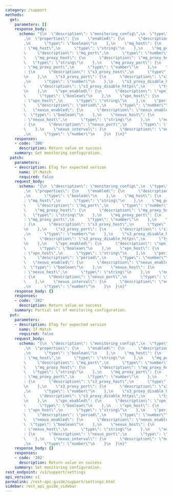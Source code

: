 ```yaml
---
category: /support
methods:
  get:
    parameters: []
    response_body:
      schema: "{\n  \"description\": \"monitoring_config\",\n  \"type\": \"object\"\
        ,\n  \"properties\": {\n    \"enabled\": {\n      \"description\": \"enabled\"\
        ,\n      \"type\": \"boolean\"\n    },\n    \"mq_host\": {\n      \"description\"\
        : \"mq_host\",\n      \"type\": \"string\"\n    },\n    \"mq_port\": {\n \
        \     \"description\": \"mq_port\",\n      \"type\": \"number\"\n    },\n\
        \    \"mq_proxy_host\": {\n      \"description\": \"mq_proxy_host\",\n   \
        \   \"type\": \"string\"\n    },\n    \"mq_proxy_port\": {\n      \"description\"\
        : \"mq_proxy_port\",\n      \"type\": \"number\"\n    },\n    \"s3_proxy_host\"\
        : {\n      \"description\": \"s3_proxy_host\",\n      \"type\": \"string\"\
        \n    },\n    \"s3_proxy_port\": {\n      \"description\": \"s3_proxy_port\"\
        ,\n      \"type\": \"number\"\n    },\n    \"s3_proxy_disable_https\": {\n\
        \      \"description\": \"s3_proxy_disable_https\",\n      \"type\": \"boolean\"\
        \n    },\n    \"vpn_enabled\": {\n      \"description\": \"vpn_enabled\",\n\
        \      \"type\": \"boolean\"\n    },\n    \"vpn_host\": {\n      \"description\"\
        : \"vpn_host\",\n      \"type\": \"string\"\n    },\n    \"period\": {\n \
        \     \"description\": \"period\",\n      \"type\": \"number\"\n    },\n \
        \   \"nexus_enabled\": {\n      \"description\": \"nexus_enabled\",\n    \
        \  \"type\": \"boolean\"\n    },\n    \"nexus_host\": {\n      \"description\"\
        : \"nexus_host\",\n      \"type\": \"string\"\n    },\n    \"nexus_port\"\
        : {\n      \"description\": \"nexus_port\",\n      \"type\": \"number\"\n\
        \    },\n    \"nexus_interval\": {\n      \"description\": \"nexus_interval\"\
        ,\n      \"type\": \"number\"\n    }\n  }\n}"
    responses:
    - code: '200'
      description: Return value on success
    summary: Get monitoring configuration.
  patch:
    parameters:
    - description: ETag for expected version
      name: If-Match
      required: false
    request_body:
      schema: "{\n  \"description\": \"monitoring_config\",\n  \"type\": \"object\"\
        ,\n  \"properties\": {\n    \"enabled\": {\n      \"description\": \"enabled\"\
        ,\n      \"type\": \"boolean\"\n    },\n    \"mq_host\": {\n      \"description\"\
        : \"mq_host\",\n      \"type\": \"string\"\n    },\n    \"mq_port\": {\n \
        \     \"description\": \"mq_port\",\n      \"type\": \"number\"\n    },\n\
        \    \"mq_proxy_host\": {\n      \"description\": \"mq_proxy_host\",\n   \
        \   \"type\": \"string\"\n    },\n    \"mq_proxy_port\": {\n      \"description\"\
        : \"mq_proxy_port\",\n      \"type\": \"number\"\n    },\n    \"s3_proxy_host\"\
        : {\n      \"description\": \"s3_proxy_host\",\n      \"type\": \"string\"\
        \n    },\n    \"s3_proxy_port\": {\n      \"description\": \"s3_proxy_port\"\
        ,\n      \"type\": \"number\"\n    },\n    \"s3_proxy_disable_https\": {\n\
        \      \"description\": \"s3_proxy_disable_https\",\n      \"type\": \"boolean\"\
        \n    },\n    \"vpn_enabled\": {\n      \"description\": \"vpn_enabled\",\n\
        \      \"type\": \"boolean\"\n    },\n    \"vpn_host\": {\n      \"description\"\
        : \"vpn_host\",\n      \"type\": \"string\"\n    },\n    \"period\": {\n \
        \     \"description\": \"period\",\n      \"type\": \"number\"\n    },\n \
        \   \"nexus_enabled\": {\n      \"description\": \"nexus_enabled\",\n    \
        \  \"type\": \"boolean\"\n    },\n    \"nexus_host\": {\n      \"description\"\
        : \"nexus_host\",\n      \"type\": \"string\"\n    },\n    \"nexus_port\"\
        : {\n      \"description\": \"nexus_port\",\n      \"type\": \"number\"\n\
        \    },\n    \"nexus_interval\": {\n      \"description\": \"nexus_interval\"\
        ,\n      \"type\": \"number\"\n    }\n  }\n}"
    response_body: {}
    responses:
    - code: '202'
      description: Return value on success
    summary: Partial set of monitoring configuration.
  put:
    parameters:
    - description: ETag for expected version
      name: If-Match
      required: false
    request_body:
      schema: "{\n  \"description\": \"monitoring_config\",\n  \"type\": \"object\"\
        ,\n  \"properties\": {\n    \"enabled\": {\n      \"description\": \"enabled\"\
        ,\n      \"type\": \"boolean\"\n    },\n    \"mq_host\": {\n      \"description\"\
        : \"mq_host\",\n      \"type\": \"string\"\n    },\n    \"mq_port\": {\n \
        \     \"description\": \"mq_port\",\n      \"type\": \"number\"\n    },\n\
        \    \"mq_proxy_host\": {\n      \"description\": \"mq_proxy_host\",\n   \
        \   \"type\": \"string\"\n    },\n    \"mq_proxy_port\": {\n      \"description\"\
        : \"mq_proxy_port\",\n      \"type\": \"number\"\n    },\n    \"s3_proxy_host\"\
        : {\n      \"description\": \"s3_proxy_host\",\n      \"type\": \"string\"\
        \n    },\n    \"s3_proxy_port\": {\n      \"description\": \"s3_proxy_port\"\
        ,\n      \"type\": \"number\"\n    },\n    \"s3_proxy_disable_https\": {\n\
        \      \"description\": \"s3_proxy_disable_https\",\n      \"type\": \"boolean\"\
        \n    },\n    \"vpn_enabled\": {\n      \"description\": \"vpn_enabled\",\n\
        \      \"type\": \"boolean\"\n    },\n    \"vpn_host\": {\n      \"description\"\
        : \"vpn_host\",\n      \"type\": \"string\"\n    },\n    \"period\": {\n \
        \     \"description\": \"period\",\n      \"type\": \"number\"\n    },\n \
        \   \"nexus_enabled\": {\n      \"description\": \"nexus_enabled\",\n    \
        \  \"type\": \"boolean\"\n    },\n    \"nexus_host\": {\n      \"description\"\
        : \"nexus_host\",\n      \"type\": \"string\"\n    },\n    \"nexus_port\"\
        : {\n      \"description\": \"nexus_port\",\n      \"type\": \"number\"\n\
        \    },\n    \"nexus_interval\": {\n      \"description\": \"nexus_interval\"\
        ,\n      \"type\": \"number\"\n    }\n  }\n}"
    response_body: {}
    responses:
    - code: '202'
      description: Return value on success
    summary: Set monitoring configuration.
rest_endpoint: /v1/support/settings
api_version: v1
permalink: /rest-api-guide/support/settings.html
sidebar: rest_api_guide_sidebar
---
```

